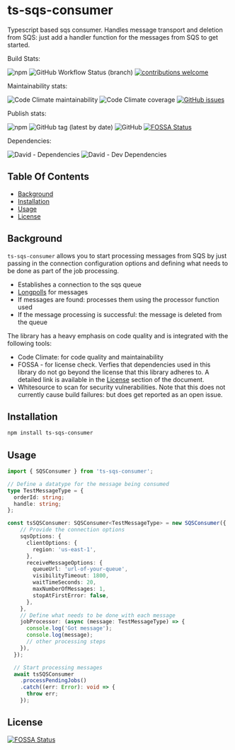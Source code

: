 # ts-sqs-consumer

Typescript based sqs consumer. Handles message transport and deletion from
SQS: just add a handler function for the messages from SQS to get started.

Build Stats:

![npm](https://img.shields.io/npm/dm/ts-sqs-consumer)
![GitHub Workflow Status (branch)](https://github.com/sshivananda/ts-sqs-consumer/workflows/Node.js%20CI/badge.svg?event=push)
[![contributions welcome](https://img.shields.io/badge/contributions-welcome-brightgreen.svg)](https://github.com/sshivananda/ts-sqs-consumer/issues)

Maintainability stats:

![Code Climate maintainability](https://img.shields.io/codeclimate/maintainability-percentage/sshivananda/ts-sqs-consumer)
![Code Climate coverage](https://img.shields.io/codeclimate/coverage/sshivananda/ts-sqs-consumer)
[![GitHub issues](https://img.shields.io/github/issues/sshivananda/ts-sqs-consumer?label=Open%20Issues)](https://github.com/sshivananda/ts-sqs-consumer/issues)

Publish stats:

![npm](https://img.shields.io/npm/v/ts-sqs-consumer)
![GitHub tag (latest by date)](https://img.shields.io/github/v/tag/sshivananda/ts-sqs-consumer?label=Git%20Tag)
![GitHub](https://img.shields.io/github/license/sshivananda/ts-sqs-consumer)
[![FOSSA Status](https://app.fossa.io/api/projects/git%2Bgithub.com%2Fsshivananda%2Fts-sqs-consumer.svg?type=shield)](https://app.fossa.io/projects/git%2Bgithub.com%2Fsshivananda%2Fts-sqs-consumer?ref=badge_shield)

Dependencies:

![David - Dependencies](https://img.shields.io/david/sshivananda/ts-sqs-consumer)
![David - Dev Dependencies](https://img.shields.io/david/dev/sshivananda/ts-sqs-consumer?color=green)

## Table Of Contents

- [Background](#background)
- [Installation](#installation)
- [Usage](#usage)
- [License](#license)

## Background

`ts-sqs-consumer` allows you to start processing messages from SQS by just
passing in the connection configuration options and defining what needs to
be done as part of the job processing.

- Establishes a connection to the sqs queue
- [Longpolls](https://docs.aws.amazon.com/AWSSimpleQueueService/latest/SQSDeveloperGuide/sqs-short-and-long-polling.html)
  for messages
- If messages are found: processes them using the processor function used
- If the message processing is successful: the message is deleted from the queue

The library has a heavy emphasis on code quality and is integrated with
the following tools:

- Code Climate: for code quality and maintainability
- FOSSA - for license check. Verfies that dependencies used in this library
  do not go beyond the license that this library adheres to. A detailed link
  is available in the [License](##License) section of the document.
- Whitesource to scan for security vulnerabilities. Note that this does not
  currently cause build failures: but does get reported as an open issue.

## Installation

```bash
npm install ts-sqs-consumer
```

## Usage

```ts
import { SQSConsumer } from 'ts-sqs-consumer';

// Define a datatype for the message being consumed
type TestMessageType = {
  orderId: string;
  handle: string;
};

const tsSQSConsumer: SQSConsumer<TestMessageType> = new SQSConsumer({
    // Provide the connection options
    sqsOptions: {
      clientOptions: {
        region: 'us-east-1',
      },
      receiveMessageOptions: {
        queueUrl: 'url-of-your-queue',
        visibilityTimeout: 1800,
        waitTimeSeconds: 20,
        maxNumberOfMessages: 1,
        stopAtFirstError: false,
      },
    },
    // Define what needs to be done with each message
    jobProcessor: (async (message: TestMessageType) => {
      console.log('Got message');
      console.log(message);
      // other processing steps
    }),
  });

  // Start processing messages
  await tsSQSConsumer
    .processPendingJobs()
    .catch((err: Error): void => {
      throw err;
    });
```

## License

[![FOSSA Status](https://app.fossa.io/api/projects/git%2Bgithub.com%2Fsshivananda%2Fts-sqs-consumer.svg?type=large)](https://app.fossa.io/projects/git%2Bgithub.com%2Fsshivananda%2Fts-sqs-consumer?ref=badge_large)
